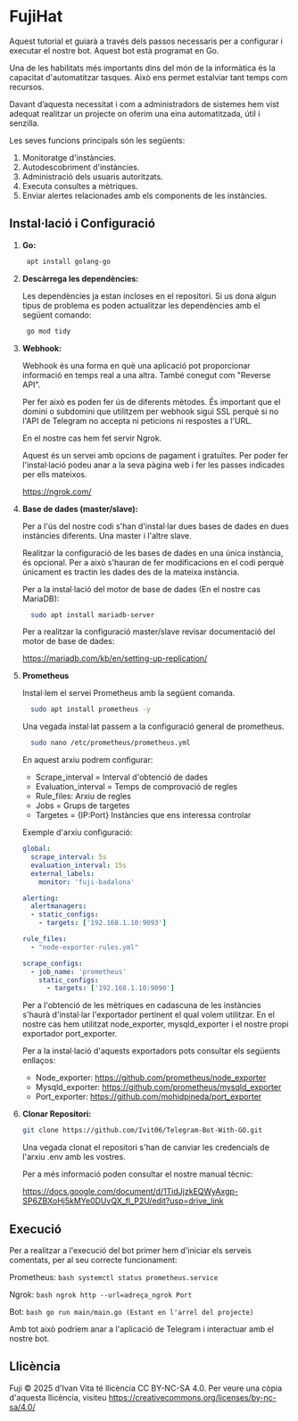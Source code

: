 # FujiHat

Aquest tutorial et guiarà a través dels passos necessaris per a configurar i executar el nostre bot. Aquest bot està programat en Go.

Una de les habilitats més importants dins del món de la informàtica és la capacitat d'automatitzar tasques. Això ens permet estalviar tant temps com recursos. 

Davant d’aquesta necessitat i com a administradors de sistemes hem vist adequat realitzar un projecte on oferim una eina automatitzada, útil i senzilla.

Les seves funcions principals són les següents:

1.  Monitoratge d'instàncies.
2.  Autodescobriment d'instàncies.
3.  Administració dels usuaris autoritzats.
4.  Executa consultes a mètriques.
5.  Enviar alertes relacionades amb els components de les instàncies.

## Instal·lació i Configuració

1. **Go:**
   
    ```bash
     apt install golang-go
    ```

   
2.  **Descàrrega les dependències:**

    Les dependències ja estan incloses en el repositori.
    Si us dona algun tipus de problema es poden actualitzar les dependències amb el següent comando:

    ```bash
     go mod tidy
    ```

    
3.  **Webhook:**

      Webhook és una forma en què una aplicació pot proporcionar informació en temps real a una altra. També conegut com "Reverse API".
   
      Per fer això es poden fer ús de diferents mètodes. És important que el domini o subdomini que utilitzem per webhook sigui SSL perquè si no l'API de Telegram no accepta ni peticions ni respostes a l'URL.
   
      En el nostre cas hem fet servir Ngrok.
   
      Aquest és un servei amb opcions de pagament i gratuïtes. Per poder fer l'instal·lació podeu anar a la seva pàgina web i fer les passes indicades per ells mateixos.
   
      https://ngrok.com/
    

4.  **Base de dades (master/slave):**

      Per a l'ús del nostre codi s'han d'instal·lar dues bases de dades en dues instàncies diferents. Una master i l'altre slave.
   
      Realitzar la configuració de les bases de dades en una única instància, és opcional. Per a això s'hauran de fer modificacions en el codi perquè únicament es tractin les dades des de la mateixa instància.
   
      Per a la instal·lació del motor de base de dades (En el nostre cas MariaDB):
      
      ```bash
        sudo apt install mariadb-server
      ```
   
      Per a realitzar la configuració master/slave revisar documentació del motor de base de dades:
   
      https://mariadb.com/kb/en/setting-up-replication/


5. **Prometheus**
   
   Instal·lem el servei Prometheus amb la següent comanda.
   
   ```bash
     sudo apt install prometheus -y
   ```
   Una vegada instal·lat passem a la configuració general de prometheus.

   ```bash
     sudo nano /etc/prometheus/prometheus.yml
   ```  

   En aquest arxiu podrem configurar:
   - Scrape_interval = Interval d'obtenció de dades
   - Evaluation_interval = Temps de comprovació de regles
   - Rule_files: Arxiu de regles
   - Jobs = Grups de targetes
   - Targetes = {IP:Port} Instàncies que ens interessa controlar
   
   Exemple d'arxiu configuració:

   ```yaml
   global:
     scrape_interval: 5s
     evaluation_interval: 15s
     external_labels:
       monitor: 'fuji-badalona'
   
   alerting:
     alertmanagers:
     - static_configs:
       - targets: ['192.168.1.10:9093']
   
   rule_files:
     - "node-exporter-rules.yml"
   
   scrape_configs:
     - job_name: 'prometheus'
       static_configs:
         - targets: ['192.168.1.10:9090']
   ``` 
   
   Per a l'obtenció de les mètriques en cadascuna de les instàncies s'haurà d'instal·lar l'exportador pertinent el qual volem utilitzar. En el nostre cas hem utilitzat node_exporter, mysqld_exporter i el nostre propi exportador port_exporter.

   Per a la instal·lació d'aquests exportadors pots consultar els següents enllaços:
   - Node_exporter: https://github.com/prometheus/node_exporter
   - Mysqld_exporter: https://github.com/prometheus/mysqld_exporter
   - Port_exporter: https://github.com/mohidpineda/port_exporter
   
   
6.  **Clonar Repositori:**
   
    ```bash
    git clone https://github.com/Ivit06/Telegram-Bot-With-GO.git
    ```
      Una vegada clonat el repositori s'han de canviar les credencials de l'arxiu .env amb les vostres.
      
      Per a més informació poden consultar el nostre manual tècnic:
   
      https://docs.google.com/document/d/1TidJjzkEQWyAxgp-SP6ZBXoHj5kMYe0DUvQX_fl_P2U/edit?usp=drive_link


## Execució

   Per a realitzar a l'execució del bot primer hem d'iniciar els serveis comentats, per al seu correcte funcionament:

   Prometheus:
    ```bash
    systemctl status prometheus.service
    ```   

   Ngrok:
    ```bash
    ngrok http --url=adreça_ngrok Port
    ```   

   Bot:
    ```bash
    go run main/main.go (Estant en l'arrel del projecte)
    ```   
    
   Amb tot això podríem anar a l'aplicació de Telegram i interactuar amb el nostre bot.

## Llicència
<font style="vertical-align: inherit;"><font style="vertical-align: inherit;">
    Fuji © 2025 d'Ivan Vita té llicència CC BY-NC-SA 4.0. Per veure una còpia d'aquesta llicència, visiteu https://creativecommons.org/licenses/by-nc-sa/4.0/
</font></font>

